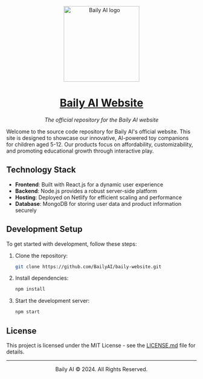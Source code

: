 <p align="center"><img width="200" alt="Baily AI logo" src="https://imgur.com/a/PBuGMn2.png"></p>
<h1 align="center"><a href="https://bailysbox.com/">Baily AI Website</a></h1>
<p align="center"><i>The official repository for the Baily AI website</i></p>

Welcome to the source code repository for Baily AI's official website. This site is designed to showcase our innovative, AI-powered toy companions for children aged 5-12. Our products focus on affordability, customizability, and promoting educational growth through interactive play.

## Technology Stack
- **Frontend**: Built with React.js for a dynamic user experience
- **Backend**: Node.js provides a robust server-side platform
- **Hosting**: Deployed on Netlify for efficient scaling and performance
- **Database**: MongoDB for storing user data and product information securely

## Development Setup
To get started with development, follow these steps:
1. Clone the repository:
   ```bash
   git clone https://github.com/BailyAI/baily-website.git
2. Install dependencies:    
   ```bash
   npm install
3. Start the development server:
   ```bash
   npm start

## License

This project is licensed under the MIT License - see the [LICENSE.md](LICENSE.md) file for details.

---

<p align="center">Baily AI © 2024. All Rights Reserved.</p>


